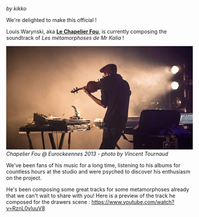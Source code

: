 _by kikko_

We're delighted to make this official !

Louis Warynski, aka **[Le Chapelier Fou](http://www.icidailleurs.com/chapelier-fou)**, is currently composing the soundtrack of _Les métamorphoses de Mr Kalia_ !

![image](../project_images/chapelierfou/ChapLive.jpg)
_Chapelier Fou @ Eurockeennes 2013 - photo by Vincent Tournaud_

We've been fans of his music for a long time, listening to his albums for countless hours at the studio and were psyched to discover his enthusiasm on the project.

He's been composing some great tracks for some metamorphoses already that we can't wait to share with you!
Here is a preview of the track he composed for the drawers scene :
https://www.youtube.com/watch?v=RznL0vluuV8